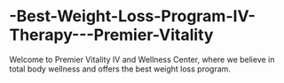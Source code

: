 # -Best-Weight-Loss-Program-IV-Therapy---Premier-Vitality
Welcome to Premier Vitality IV and Wellness Center, where we believe in total body wellness and offers the best weight loss program.

